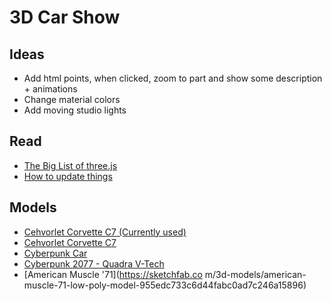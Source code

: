 # 3D Car Show

## Ideas
 - Add html points, when clicked, zoom to part and show some description + animations
 - Change material colors
 - Add moving studio lights

## Read
- [The Big List of three.js](https://discoverthreejs.com/tips-and-tricks/)
- [How to update things](https://threejs.org/docs/#manual/en/introduction/How-to-update-things)

## Models
 - [Cehvorlet Corvette C7 (Currently used)](https://sketchfab.com/3d-models/2019-chevrolet-corvette-c8-stingray-790c40ccff6843eab0b7b4bd18421ff8)
 - [Cehvorlet Corvette C7](https://sketchfab.com/3d-models/chevrolet-corvette-c7-2b509d1bce104224b147c81757f6f43a)
 - [Cyberpunk Car](https://sketchfab.com/3d-models/cyberpunk-car-b4301ff99d214d16a7a43708a5866bf0)
 - [Cyberpunk 2077 - Quadra V-Tech](https://sketchfab.com/3d-models/cyberpunk-2077-quadra-v-tech-6c8bc8c16f2c4e739b2f182e9d060873)
 - [American Muscle '71](https://sketchfab.co m/3d-models/american-muscle-71-low-poly-model-955edc733c6d44fabc0ad7c246a15896)